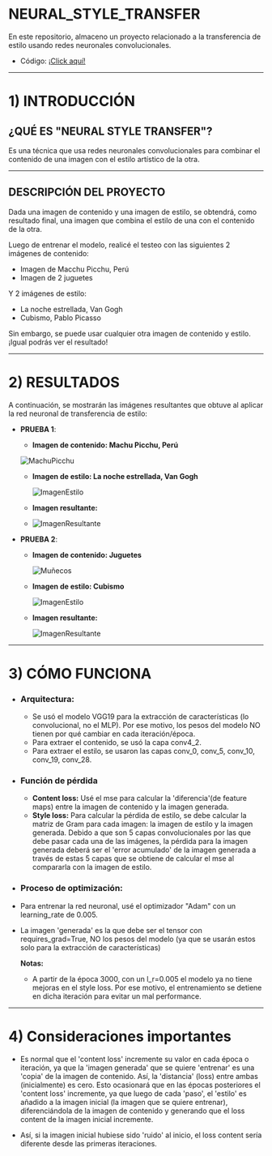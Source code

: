# NEURAL_STYLE_TRANSFER
En este repositorio, almaceno un proyecto relacionado a la transferencia de estilo usando redes neuronales convolucionales.

- Código: [¡Click aquí!](./NeuralStyleTransfer_FromScratch.ipynb)

-----
# 1) INTRODUCCIÓN
## ¿QUÉ ES "NEURAL STYLE TRANSFER"?
Es una técnica que usa redes neuronales convolucionales para combinar el contenido de una imagen con el estilo artístico de la otra.

----
## DESCRIPCIÓN DEL PROYECTO
Dada una imagen de contenido y una imagen de estilo, se obtendrá, como resultado final, una imagen que combina el estilo de una con el contenido de la otra.

Luego de entrenar el modelo, realicé el testeo con las siguientes 2 imágenes de contenido:
- Imagen de Macchu Picchu, Perú
- Imagen de 2 juguetes

Y 2 imágenes de estilo:
- La noche estrellada, Van Gogh
- Cubismo, Pablo Picasso

Sin embargo, se puede usar cualquier otra imagen de contenido y estilo. ¡Igual podrás ver el resultado! 


----
# 2) RESULTADOS
A continuación, se mostrarán las imágenes resultantes que obtuve al aplicar la red neuronal de transferencia de estilo:
- **PRUEBA 1**:
    - **Imagen de contenido: Machu Picchu, Perú**
      
    ![MachuPicchu](https://github.com/DianaMLlamocaZ/NEURAL_STYLE_TRANSFER/blob/main/IMAGENES/imagen_contenido_machu_picchu.JPG)

  - **Imagen de estilo: La noche estrellada, Van Gogh**
    
    ![ImagenEstilo](https://github.com/DianaMLlamocaZ/NEURAL_STYLE_TRANSFER/blob/main/IMAGENES/imagen_estilo_2.JPG)

  - **Imagen resultante:**
  - 
    ![ImagenResultante](https://github.com/DianaMLlamocaZ/NEURAL_STYLE_TRANSFER/blob/main/IMAGENES/ResultadoFinal1.JPG)

- **PRUEBA 2**:
  - **Imagen de contenido: Juguetes**
      
    ![Muñecos](https://github.com/DianaMLlamocaZ/NEURAL_STYLE_TRANSFER/blob/main/IMAGENES/imagen_contenido.JPG)

  - **Imagen de estilo: Cubismo**
    
    ![ImagenEstilo](https://github.com/DianaMLlamocaZ/NEURAL_STYLE_TRANSFER/blob/main/IMAGENES/imagen_estilo.JPG)

  - **Imagen resultante:**
    
    ![ImagenResultante](https://github.com/DianaMLlamocaZ/NEURAL_STYLE_TRANSFER/blob/main/IMAGENES/ImagenResultado2.JPG)

----
# 3) CÓMO FUNCIONA
* ### Arquitectura:
  - Se usó el modelo VGG19 para la extracción de características (lo convolucional, no el MLP). Por ese motivo, los pesos del modelo NO tienen por qué cambiar en cada iteración/época.
  - Para extraer el contenido, se usó la capa conv4_2.
  - Para extraer el estilo, se usaron las capas conv_0, conv_5, conv_10, conv_19, conv_28.
    
* ### Función de pérdida
  - **Content loss:** Usé el mse para calcular la 'diferencia'(de feature maps) entre la imagen de contenido y la imagen generada.
  - **Style loss:** Para calcular la pérdida de estilo, se debe calcular la matriz de Gram para cada imagen: la imagen de estilo y la imagen generada.
     Debido a que son 5 capas convolucionales por las que debe pasar cada una de las imágenes, la pérdida para la imagen generada deberá ser el 'error acumulado' de la imagen generada a través de estas 5 capas que se obtiene de calcular el mse al compararla con la imagen de estilo. 
    
* ### Proceso de optimización:
* Para entrenar la red neuronal, usé el optimizador "Adam" con un learning_rate de 0.005.
* La imagen 'generada' es la que debe ser el tensor con requires_grad=True, NO los pesos del modelo (ya que se usarán estos solo para la extracción de características)
  
  **Notas:**
  - A partir de la época 3000, con un l_r=0.005 el modelo ya no tiene mejoras en el style loss. Por ese motivo, el entrenamiento se detiene en dicha iteración para evitar un mal performance.

---
# 4) Consideraciones importantes
- Es normal que el 'content loss' incremente su valor en cada época o iteración, ya que la 'imagen generada' que se quiere 'entrenar' es una 'copia' de la imagen de contenido. Así, la 'distancia' (loss) entre ambas (inicialmente) es cero. Esto ocasionará que en las épocas posteriores el 'content loss' incremente, ya que luego de cada 'paso', el 'estilo' es añadido a la imagen inicial (la imagen que se quiere entrenar), diferenciándola de la imagen de contenido y generando que el loss content de la imagen inicial incremente.

- Así, si la imagen inicial hubiese sido 'ruido' al inicio, el loss content sería diferente desde las primeras iteraciones.
